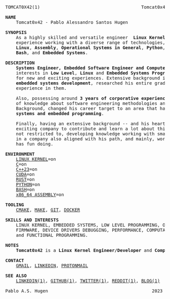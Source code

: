 <pre>
TOMCAT0X42(1)                                      Tomcat0x42                                       TOMCAT0X42(1)

<b>NAME</b>
    Tomcat0x42 - Pablo Alessandro Santos Hugen

<b>SYNOPSIS</b>
    As a highly skilled and versatile engineer <b> Linux Kernel Engineer/Developer</b>, I have extensive
    experience working with a diverse range of technologies, including <b>Rust</b>, <b>C++</b>, <b>C</b>,
    <b>Linux</b>, <b>Assembly</b>, <b>Operational Systems in General</b>, <b>Python</b>, <b>Shell Scripting</b>,
    <b>Bash</b>, and <b>Embedded Systems</b>.

<b>DESCRIPTION</b>
    <b>Systems Engineer, Embedded Software Engineer and Computer Science undergraduate</b>, have strong
    interests in <b>Low Level</b>, <b>Linux</b> and <b>Embedded Systems Programming</b> and a lot of curiosity
    for new and exciting experiences. Extensive background in <b>computational simulation research</b> and
    <b>embedded systems development</b>, researched his entire graduation around these topics, building a strong
    experience in them.

    Also, possessing around <b>3 years of corporative experience in web technologies</b>, developed a good amount
    of knowledge about software engineering methodologies and processes. In spite of his Web Development
    Background, changed his career target to an area that has more affinity and knowledge,
    <b>systems and embedded programming</b>.

    Finally, having an extensive background -- and his heart -- in <b>systems engineering</b>, wishes to find an
    exciting company to contribute and learn a lot about this field. Its objectives include, but are
    not restricted to, developing knowledge working with smart people aligned to his goals, working
    in a company also aligned with his path, and mainly, working with something that he likes and
    has fun doing.

<b>ENVIRONMENT</b>
    <a href="https://kernel.org/">LINUX KERNEL</a>=on
    <a href="https://en.cppreference.com/w/c/language">C</a>=on
    <a href="https://en.cppreference.com/w/cpp/23">C++23</a>=on
    <a href="https://developer.nvidia.com/cuda-toolkit">CUDA</a>=on
    <a href="https://www.rust-lang.org/">RUST</a>=on
    <a href="https://www.python.org/">PYTHON</a>=on
    <a href="https://www.gnu.org/software/bash/">BASH</a>=on
    <a href="https://nasm.us/">x86_64 ASSEMBLY</a>=on

<b>TOOLING</b>
    <a href="https://cmake.orh">CMAKE</a>, <a href="https://www.gnu.org/software/make/">MAKE</a>, <a href="http://https://git-scm.com/">GIT</a>, <a href="https://www.docker.com/">DOCKER</a>

<b>SKILLS AND INTERESTS</b>
    LINUX KERNEL, EMBEDDED SYSTEMS, LOW LEVEL PROGRAMMING, OPERATIONAL SYSTEMS,
    FIRMWARE, DEVICE DRIVERS DEBUGGING, PERFORMANCE, COMPUTATIONAL SIMULATION
    and FUNCTIONAL PROGRAMMING.

<b>NOTES</b>
    <b>Tomcat0x42</b> is a <b>Linux Kernel Engineer/Developer</b> and <b>Computer Science Undergraduate</b>.

<b>CONTACT</b>
    <a href="mailto:pablohuggem@gmail.com">GMAIL</a>, <a href="https://linkedin.com/in/pablo-alessandro-santos-hugen">LINKEDIN</a>, <a href="mailto:pabloashugen@protonmail.com">PROTONMAIL</a>

<b>SEE ALSO</b>
    <a href="https://www.linkedin.com/in/pablo-alessandro-santos-hugen/">LINKEDIN(1)</a>, <a href="https://github.com/Tomcat-42">GITHUB(1)</a>, <a href="https://twitter.com/HugenPablo">TWITTER(1)</a>, <a href="https://www.reddit.com/user/Tomcat_42">REDDIT(1)</a>, <a href="">BLOG(1)</a>

Pablo A.S. Hugen                                       2023                                        TOMCAT0X42(1)
</pre>
